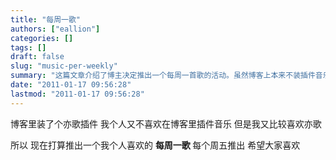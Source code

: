 ```yaml
---
title: "每周一歌"
authors: ["eallion"]
categories: []
tags: []
draft: false
slug: "music-per-weekly"
summary: "这篇文章介绍了博主决定推出一个每周一首歌的活动。虽然博客上本来不装插件音乐，但是博主喜欢亦歌插件，所以决定每周五发布一首自己喜欢的歌曲，希望大家喜欢。"
date: "2011-01-17 09:56:28"
lastmod: "2011-01-17 09:56:28"
---
```


博客里装了个亦歌插件
我个人又不喜欢在博客里插件音乐
但是我又比较喜欢亦歌

所以
现在打算推出一个我个人喜欢的 <strong> 每周一歌 </strong>
每个周五推出
希望大家喜欢
